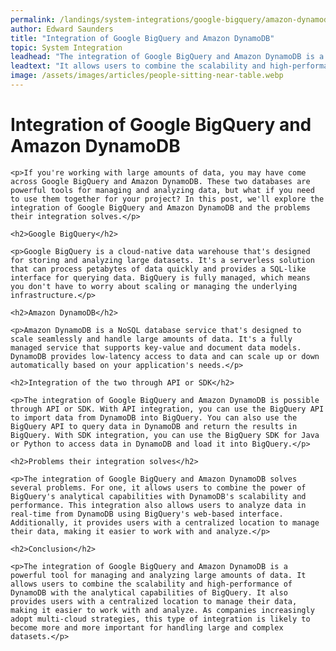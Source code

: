 ```yaml
---
permalink: /landings/system-integrations/google-bigquery/amazon-dynamodb
author: Edward Saunders
title: "Integration of Google BigQuery and Amazon DynamoDB"
topic: System Integration
leadhead: "The integration of Google BigQuery and Amazon DynamoDB is a powerful tool for managing and analyzing large amounts of data"
leadtext: "It allows users to combine the scalability and high-performance of DynamoDB with the analytical capabilities of BigQuery. It also provides users with a centralized location to manage their data, making it easier to work with and analyze. As companies increasingly adopt multi-cloud strategies, this type of integration is likely to become more and more important for handling large and complex datasets."
image: /assets/images/articles/people-sitting-near-table.webp
---
```

<div class="arttext">	<h1>Integration of Google BigQuery and Amazon DynamoDB</h1>

	<p>If you're working with large amounts of data, you may have come across Google BigQuery and Amazon DynamoDB. These two databases are powerful tools for managing and analyzing data, but what if you need to use them together for your project? In this post, we'll explore the integration of Google BigQuery and Amazon DynamoDB and the problems their integration solves.</p>

	<h2>Google BigQuery</h2>

	<p>Google BigQuery is a cloud-native data warehouse that's designed for storing and analyzing large datasets. It's a serverless solution that can process petabytes of data quickly and provides a SQL-like interface for querying data. BigQuery is fully managed, which means you don't have to worry about scaling or managing the underlying infrastructure.</p>

	<h2>Amazon DynamoDB</h2>

	<p>Amazon DynamoDB is a NoSQL database service that's designed to scale seamlessly and handle large amounts of data. It's a fully managed service that supports key-value and document data models. DynamoDB provides low-latency access to data and can scale up or down automatically based on your application's needs.</p>

	<h2>Integration of the two through API or SDK</h2>

	<p>The integration of Google BigQuery and Amazon DynamoDB is possible through API or SDK. With API integration, you can use the BigQuery API to import data from DynamoDB into BigQuery. You can also use the BigQuery API to query data in DynamoDB and return the results in BigQuery. With SDK integration, you can use the BigQuery SDK for Java or Python to access data in DynamoDB and load it into BigQuery.</p>

	<h2>Problems their integration solves</h2>

	<p>The integration of Google BigQuery and Amazon DynamoDB solves several problems. For one, it allows users to combine the power of BigQuery's analytical capabilities with DynamoDB's scalability and performance. This integration also allows users to analyze data in real-time from DynamoDB using BigQuery's web-based interface. Additionally, it provides users with a centralized location to manage their data, making it easier to work with and analyze.</p>

	<h2>Conclusion</h2>

	<p>The integration of Google BigQuery and Amazon DynamoDB is a powerful tool for managing and analyzing large amounts of data. It allows users to combine the scalability and high-performance of DynamoDB with the analytical capabilities of BigQuery. It also provides users with a centralized location to manage their data, making it easier to work with and analyze. As companies increasingly adopt multi-cloud strategies, this type of integration is likely to become more and more important for handling large and complex datasets.</p>

</div>